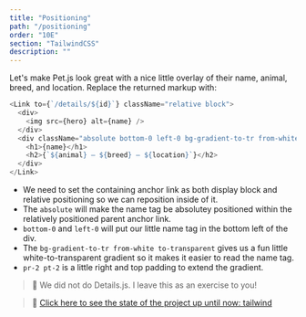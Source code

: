 ```yaml
---
title: "Positioning"
path: "/positioning"
order: "10E"
section: "TailwindCSS"
description: ""
---
```


Let's make Pet.js look great with a nice little overlay of their name, animal, breed, and location. Replace the returned markup with:

```javascript
<Link to={`/details/${id}`} className="relative block">
  <div>
    <img src={hero} alt={name} />
  </div>
  <div className="absolute bottom-0 left-0 bg-gradient-to-tr from-white to-transparent pr-2 pt-2">
    <h1>{name}</h1>
    <h2>{`${animal} — ${breed} — ${location}`}</h2>
  </div>
</Link>
```

- We need to set the containing anchor link as both display block and relative positioning so we can reposition inside of it.
- The `absolute` will make the name tag be absolutey positioned within the relatively positioned parent anchor link.
- `bottom-0` and `left-0` will put our little name tag in the bottom left of the div.
- The `bg-gradient-to-tr from-white to-transparent` gives us a fun little white-to-transparent gradient so it makes it easier to read the name tag.
- `pr-2 pt-2` is a little right and top padding to extend the gradient.

> 🚨 We did not do Details.js. I leave this as an exercise to you!

> 🏁 [Click here to see the state of the project up until now: tailwind][step]

[step]: https://github.com/btholt/citr-v6-project/tree/master/tailwind
